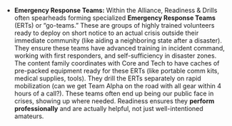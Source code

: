 - **Emergency Response Teams:** Within the Alliance, Readiness & Drills often spearheads forming specialized **Emergency Response Teams** (ERTs) or “go-teams.” These are groups of highly trained volunteers ready to deploy on short notice to an actual crisis outside their immediate community (like aiding a neighboring state after a disaster). They ensure these teams have advanced training in incident command, working with first responders, and self-sufficiency in disaster zones. The content family coordinates with Core and Tech to have caches of pre-packed equipment ready for these ERTs (like portable comm kits, medical supplies, tools). They drill the ERTs separately on rapid mobilization (can we get Team Alpha on the road with all gear within 4 hours of a call?). These teams often end up being our public face in crises, showing up where needed. Readiness ensures they **perform professionally** and are actually helpful, not just well-intentioned amateurs.